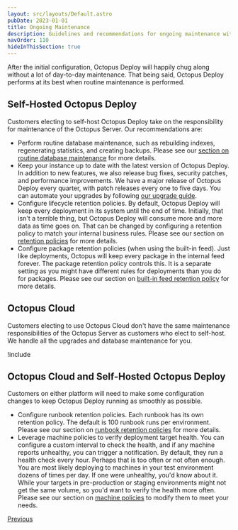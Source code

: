 ```yaml
---
layout: src/layouts/Default.astro
pubDate: 2023-01-01
title: Ongoing Maintenance
description: Guidelines and recommendations for ongoing maintenance with Octopus Deploy.
navOrder: 110
hideInThisSection: true
---
```


After the initial configuration, Octopus Deploy will happily chug along without a lot of day-to-day maintenance.  That being said, Octopus Deploy performs at its best when routine maintenance is performed.  

## Self-Hosted Octopus Deploy

Customers electing to self-host Octopus Deploy take on the responsibility for maintenance of the Octopus Server.  Our recommendations are:

- Perform routine database maintenance, such as rebuilding indexes, regenerating statistics, and creating backups.  Please see our [section on routine database maintenance](/docs/administration/data/octopus-database/index.md#maintenance) for more details.
- Keep your instance up to date with the latest version of Octopus Deploy.  In addition to new features, we also release bug fixes, security patches, and performance improvements.  We have a major release of Octopus Deploy every quarter, with patch releases every one to five days.  You can automate your upgrades by following [our upgrade guide](/docs/administration/upgrading/guide/automate-upgrades/).
- Configure lifecycle retention policies.  By default, Octopus Deploy will keep every deployment in its system until the end of time.  Initially, that isn't a terrible thing, but Octopus Deploy will consume more and more data as time goes on.  That can be changed by configuring a retention policy to match your internal business rules.  Please see our section on [retention policies](/docs/administration/retention-policies/) for more details.
- Configure package retention policies (when using the built-in feed).  Just like deployments, Octopus will keep every package in the internal feed forever.  The package retention policy controls this.  It is a separate setting as you might have different rules for deployments than you do for packages.  Please see our section on [built-in feed retention policy](/docs/administration/retention-policies/index.md#set-builtinfeed-retentionpolicy) for more details.

## Octopus Cloud

Customers electing to use Octopus Cloud don't have the same maintenance responsibilities of the Octopus Server as customers who elect to self-host.  We handle all the upgrades and database maintenance for you.

!include <octopus-cloud-retention-limits-summary>

## Octopus Cloud and Self-Hosted Octopus Deploy

Customers on either platform will need to make some configuration changes to keep Octopus Deploy running as smoothly as possible.

- Configure runbook retention policies.  Each runbook has its own retention policy.  The default is 100 runbook runs per environment.  Please see our section on [runbook retention policies](/docs/runbooks/runbooks-vs-deployments/index.md#retention-policy) for more details.
- Leverage machine policies to verify deployment target health.  You can configure a custom interval to check the health, and if any machine reports unhealthy, you can trigger a notification.  By default, they run a health check every hour.  Perhaps that is too often or not often enough.  You are most likely deploying to machines in your test environment dozens of times per day. If one were unhealthy, you'd know about it.  While your targets in pre-production or staging environments might not get the same volume, so you'd want to verify the health more often.  Please see our section on [machine policies](/docs/infrastructure/deployment-targets/machine-policies.md#health-check) to modify them to meet your needs.

<span><a class="btn btn-secondary" href="/docs/getting-started/best-practices/notifications">Previous</a></span>